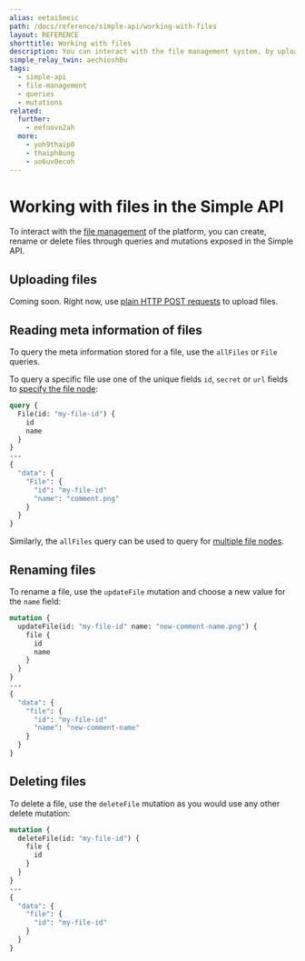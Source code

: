```yaml
---
alias: eetai5meic
path: /docs/reference/simple-api/working-with-files
layout: REFERENCE
shorttitle: Working with files
description: You can interact with the file management system, by uploading or modifying  files through GraphQL queries and mutations exposed in the Simple API.
simple_relay_twin: aechiosh8u
tags:
  - simple-api
  - file-management
  - queries
  - mutations
related:
  further:
    - eefoovo2ah
  more:
    - yoh9thaip0
    - thaiph8ung
    - uo6uv0ecoh
---
```


# Working with files in the Simple API

To interact with the [file management](!alias-eer4wiang0) of the platform, you can create, rename or delete files through queries and mutations exposed in the Simple API.

## Uploading files

Coming soon. Right now, use [plain HTTP POST requests](!alias-eer4wiang0#uploading-a-file-with-plain-http) to upload files.

## Reading meta information of files

To query the meta information stored for a file, use the `allFiles` or `File` queries.

To query a specific file use one of the unique fields `id`, `secret` or `url` fields to [specify the file node](!alias-ua6eer7shu):

```graphql
query {
  File(id: "my-file-id") {
    id
    name
  }
}
---
{
  "data": {
    "File": {
      "id": "my-file-id"
      "name": "comment.png"
    }
  }
}
```

Similarly, the `allFiles` query can be used to query for [multiple file nodes](!alias-pa2aothaec).

## Renaming files

To rename a file, use the `updateFile` mutation and choose a new value for the `name` field:

```graphql
mutation {
  updateFile(id: "my-file-id" name: "new-comment-name.png") {
    file {
      id
      name
    }
  }
}
---
{
  "data": {
    "file": {
      "id": "my-file-id"
      "name": "new-comment-name"
    }
  }
}
```

## Deleting files

To delete a file, use the `deleteFile` mutation as you would use any other delete mutation:

```graphql
mutation {
  deleteFile(id: "my-file-id") {
    file {
      id
    }
  }
}
---
{
  "data": {
    "file": {
      "id": "my-file-id"
    }
  }
}
```
